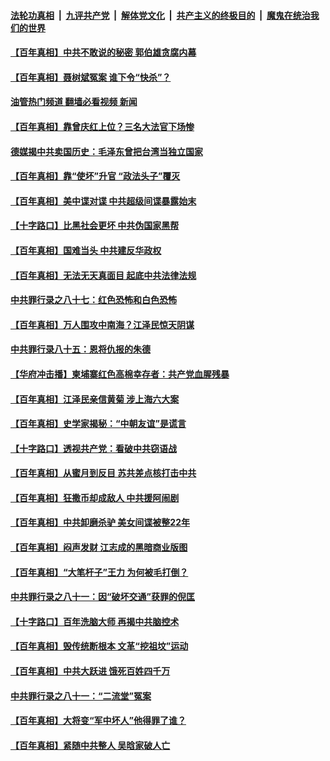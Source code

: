 ####  [法轮功真相](../../../../basic/blob/master/README.md?t=09092031) &nbsp;|&nbsp; [九评共产党](../../../../9ping.md/blob/master/README.md?t=09092031) &nbsp;|&nbsp; [解体党文化](../../../../jtdwh.md/blob/master/README.md?t=09092031)  &nbsp;|&nbsp; [共产主义的终极目的](../../../../gczydzjmd.md/blob/master/README.md?t=09092031) &nbsp;|&nbsp; [魔鬼在统治我们的世界](../../../../mgztzwmdsj.md/blob/master/README.md?t=09092031) 

#### [【百年真相】中共不敢说的秘密 郭伯雄贪腐内幕](../pages/prog1699/a103519810.md?t=09092031) 

#### [【百年真相】聂树斌冤案 谁下令“快杀”？](../pages/prog1699/a103516998.md?t=09092031) 

#### [油管热门频道 翻墙必看视频 新闻](http://45.76.130.85:81/youtube.html?09092031)

#### [【百年真相】靠曾庆红上位？三名大法官下场惨](../pages/prog1699/a103514406.md?t=09092031) 

#### [德媒揭中共卖国历史：毛泽东曾把台湾当独立国家](../pages/prog1699/a103513121.md?t=09092031) 

#### [【百年真相】靠“使坏”升官 “政法头子”覆灭](../pages/prog1699/a103511589.md?t=09092031) 

#### [【百年真相】美中谍对谍 中共超级间谍暴露始末](../pages/prog1699/a103509117.md?t=09092031) 

#### [【十字路口】比黑社会更坏 中共伪国家黑帮](../pages/prog1699/a103506729.md?t=09092031) 

#### [【百年真相】国难当头 中共建反华政权](../pages/prog1699/a103503541.md?t=09092031) 

#### [【百年真相】无法无天真面目 起底中共法律法规](../pages/prog1699/a103500800.md?t=09092031) 

#### [中共罪行录之八十七：红色恐怖和白色恐怖](../pages/prog1699/a103500270.md?t=09092031) 

#### [【百年真相】万人围攻中南海？江泽民惊天阴谋](../pages/prog1699/a103498319.md?t=09092031) 

#### [中共罪行录八十五：恩将仇报的朱德](../pages/prog1699/a103497450.md?t=09092031) 

#### [【华府冲击播】柬埔寨红色高棉幸存者：共产党血腥残暴](../pages/prog1699/a103496937.md?t=09092031) 

#### [【百年真相】江泽民亲信黄菊 涉上海六大案](../pages/prog1699/a103495480.md?t=09092031) 

#### [【百年真相】史学家揭秘：“中朝友谊”是谎言](../pages/prog1699/a103492881.md?t=09092031) 

#### [【十字路口】透视共产党：看破中共窃语战](../pages/prog1699/a103491010.md?t=09092031) 

#### [【百年真相】从蜜月到反目 苏共差点核打击中共](../pages/prog1699/a103490158.md?t=09092031) 

#### [【百年真相】狂撒币却成敌人 中共援阿闹剧](../pages/prog1699/a103487696.md?t=09092031) 

#### [【百年真相】中共卸磨杀驴 美女间谍被整22年](../pages/prog1699/a103484370.md?t=09092031) 

#### [【百年真相】闷声发财 江志成的黑暗商业版图](../pages/prog1699/a103479888.md?t=09092031) 

#### [【百年真相】“大笔杆子”王力 为何被毛打倒？](../pages/prog1699/a103477542.md?t=09092031) 

#### [中共罪行录之八十一：因“破坏交通”获罪的倪匡](../pages/prog1699/a103475963.md?t=09092031) 

#### [【十字路口】百年洗脑大师 再揭中共脑控术](../pages/prog1699/a103474784.md?t=09092031) 

#### [【百年真相】毁传统断根本 文革“挖祖坟”运动](../pages/prog1699/a103474485.md?t=09092031) 

#### [【百年真相】中共大跃进 饿死百姓四千万](../pages/prog1699/a103471982.md?t=09092031) 

#### [中共罪行录之八十一：“二流堂”冤案](../pages/prog1699/a103471560.md?t=09092031) 

#### [【百年真相】大将变“军中坏人”他得罪了谁？](../pages/prog1699/a103469420.md?t=09092031) 

#### [【百年真相】紧随中共整人 吴晗家破人亡](../pages/prog1699/a103466855.md?t=09092031) 

<img src='http://gfw-breaker.win/goodnews/indexes/prog1699.md' width='0px' height='0px'/>
